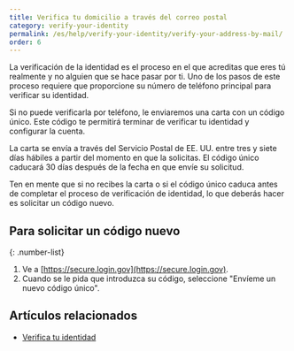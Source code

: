 ```yaml
---
title: Verifica tu domicilio a través del correo postal
category: verify-your-identity
permalink: /es/help/verify-your-identity/verify-your-address-by-mail/
order: 6
---
```

La verificación de la identidad es el proceso en el que acreditas que eres tú realmente y no alguien que se hace pasar por ti. Uno de los pasos de este proceso requiere que proporcione su número de teléfono principal para verificar su identidad.

Si no puede verificarla por teléfono, le enviaremos una carta con un código único. Este código te permitirá terminar de verificar tu identidad y configurar la cuenta.

La carta se envía a través del Servicio Postal de EE. UU. entre tres y siete días hábiles a partir del momento en que la solicitas. El código único caducará 30 días después de la fecha en que envíe su solicitud.

Ten en mente que si no recibes la carta o si el código único caduca antes de completar el proceso de verificación de identidad, lo que deberás hacer es solicitar un código nuevo.

## Para solicitar un código nuevo

{: .number-list}
1. Ve a [https://secure.login.gov](https://secure.login.gov).
2. Cuando se le pida que introduzca su código, seleccione "Envíeme un nuevo código único". 

## Artículos relacionados 

- [Verifica tu identidad](/es/help/verify-your-identity/how-to-verify-your-identity/)
